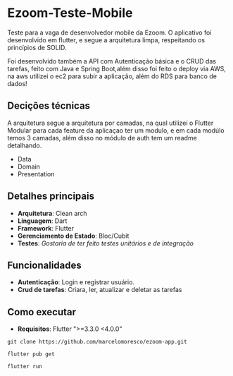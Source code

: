 # Ezoom-Teste-Mobile

Teste para a vaga de desenvolvedor mobile da Ezoom. O aplicativo foi desenvolvido em flutter, e
segue a arquitetura limpa, respeitando os princípios de SOLID.

Foi desenvolvido também a API com Autenticação básica e o CRUD das tarefas, feito com Java e Spring Boot,além disso foi feito o deploy via AWS, na aws utilizei o ec2 para subir a aplicação, além do RDS para banco de dados!

## Decições técnicas

A arquitetura segue a arquitetura por camadas, na qual utilizei o Flutter Modular para cada feature da aplicaçao ter um modulo, e em cada modúlo temos 3 camadas, além disso no módulo de auth tem um readme detalhando.

- Data
- Domain
- Presentation

## Detalhes principais

- **Arquitetura**: Clean arch
- **Linguagem**: Dart
- **Framework**: Flutter
- **Gerenciamento de Estado**: Bloc/Cubit
- **Testes**: _Gostaria de ter feito testes unitários e de integração_

## Funcionalidades

- **Autenticação**: Login e registrar usuário.
- **Crud de tarefas**: Criara, ler, atualizar e deletar as tarefas

## Como executar

- **Requisitos**: Flutter ">=3.3.0 <4.0.0"

```
git clone https://github.com/marcelomoresco/ezoom-app.git
```

```
flutter pub get
```

```
flutter run
```
